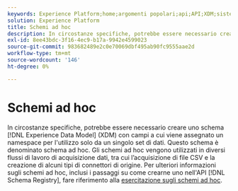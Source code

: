 ```yaml
---
keywords: Experience Platform;home;argomenti popolari;api;API;XDM;sistema XDM;Experience data model;Experience data model;Experience Data Model;modello dati;modello dati;modello dati;modello dati;modello dati;registro schema;registro schema;ad hoc;ad hoc;ad hoc;ad hoc;ad hoc;
solution: Experience Platform
title: Schemi ad hoc
description: In circostanze specifiche, potrebbe essere necessario creare uno schema XDM con campi a cui viene assegnato un namespace per l’utilizzo solo da un singolo set di dati. Questo schema è denominato schema ad hoc.
exl-id: 8ee43bdc-3f16-4ec9-b17a-9942e4599023
source-git-commit: 983682489e2c0e70069dbf495ab90fc9555aae2d
workflow-type: tm+mt
source-wordcount: '146'
ht-degree: 0%

---
```


# Schemi ad hoc

In circostanze specifiche, potrebbe essere necessario creare uno schema [!DNL Experience Data Model] (XDM) con campi a cui viene assegnato un namespace per l&#39;utilizzo solo da un singolo set di dati. Questo schema è denominato schema ad hoc. Gli schemi ad hoc vengono utilizzati in diversi flussi di lavoro di acquisizione dati, tra cui l’acquisizione di file CSV e la creazione di alcuni tipi di connettori di origine. Per ulteriori informazioni sugli schemi ad hoc, inclusi i passaggi su come crearne uno nell&#39;API [!DNL Schema Registry], fare riferimento alla [esercitazione sugli schemi ad hoc](../tutorials/ad-hoc.md).
